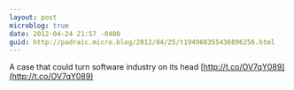 ```yaml
---
layout: post
microblog: true
date: 2012-04-24 21:57 -0400
guid: http://padraic.micro.blog/2012/04/25/t194968355436896256.html
---
```

A case that could turn software industry on its head [http://t.co/OV7qY089](http://t.co/OV7qY089)
